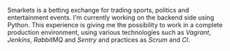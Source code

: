 Smarkets is a betting exchange for trading sports, politics and entertainment events. I'm currently working on the backend side using Python. This experience is giving me the possibility to work in a complete production environment, using various technologies such as _Vagrant_, _Jenkins_, _RabbitMQ_ and _Sentry_ and practices as _Scrum_ and _CI_.